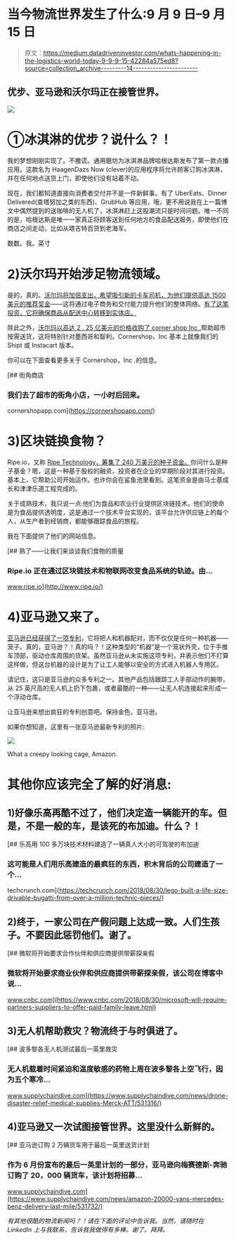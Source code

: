 # 当今物流世界发生了什么:9 月 9 日–9 月 15 日

> 原文：<https://medium.datadriveninvestor.com/whats-happening-in-the-logistics-world-today-9-9-9-15-42284a575ed8?source=collection_archive---------14----------------------->

## 优步、亚马逊和沃尔玛正在接管世界。

![](img/4f335334ac62168efc8930ad096f7a70.png)

# ①冰淇淋的优步？说什么？！

我的梦想刚刚实现了。不撒谎。通用磨坊为冰淇淋品牌哈根达斯发布了第一款点播应用。这款名为 HaagenDazs Now (clever)的应用程序将允许顾客订购冰淇淋，并在任何地点送货上门，即使他们没有站着不动。

现在，我们都知道直接向消费者交付并不是一件新鲜事。有了 UberEats、Dinner Delivered(查塔努加之类的东西)、GrubHub 等应用，哦，更不用说我在上一篇博文中偶然提到的送咖啡的无人机了，冰淇淋赶上这股潮流只是时间问题。唯一不同的是，哈根达斯是唯一一家真正将顾客送到任何地方的食品配送服务，即使他们在商店之间走动，比如从塔吉特百货到老海军。

数数。我。英寸

# 2)沃尔玛开始涉足物流领域。

是的，真的。[沃尔玛将加倍支出，希望吸引新的卡车司机，为他们提供高达 1500 美元的推荐奖金](https://www.bloomberg.com/news/articles/2018-09-10/walmart-expects-to-double-its-truck-driver-recruitment-spending)——这将通过电子商务和交付能力提升他们的整体网络。[有了这笔投资，它将确保商品从配送中心转移到实体店。](https://digiday.com/retail/bolster-e-commerce-push-walmart-increases-investment-logistics/)

除此之外，[沃尔玛以高达 2 . 25 亿美元的价格收购了 corner shop Inc .](https://news.walmart.com/2018/09/13/walmart-to-acquire-cornershop-in-mexico-and-chile-further-investing-in-last-mile-delivery-and-strengthening-omnichannel-strategy)帮助超市按需送货，这将特别针对墨西哥和智利。Cornershop，Inc 基本上就像我们的 Shipt 或 Instacart 版本。

你可以在下面查看更多关于 Cornershop，Inc .的信息。

[](https://cornershopapp.com/) [## 街角商店

### 我们去了超市的街角小店，一小时后回来。

cornershopapp.com](https://cornershopapp.com/) 

# 3)区块链换食物？

Ripe.io，又称 [Ripe Technology，筹集了 240 万美元的种子资金。](https://www.freightwaves.com/news/startup-working-for-more-transparent-food-supply-chain-raises-24-million-in-seed-funding)你问什么是种子基金？嗯，这是一种基于股权的融资，投资者在企业的早期阶段对其进行投资。基本上，它帮助公司开始运作。也许你会在鲨鱼池里看到。这笔资金是由马士基成长和津津乐道工程完成的。

关于成熟技术，我只说一点:他们为食品和农业行业提供区块链技术。他们的使命是为食品提供透明度，这是通过一个技术平台实现的，该平台允许供应链上的每个人，从生产者到经销商，都能够跟踪食品的旅程。

我在下面提供了他们的网站信息。

[](http://www.ripe.io/) [## 熟了——让我们来谈谈我们食物的质量

### Ripe.io 正在通过区块链技术和物联网改变食品系统的轨迹。由…

www.ripe.io](http://www.ripe.io/) 

# 4)亚马逊又来了。

[亚马逊已经获得了一项专利](http://www.bostonherald.com/business/business_markets/2018/09/amazon_has_patented_a_system_that_would_put_workers_in_a_cage_on?mod=djemlogistics_h#.W5aBKvKQk6c.twitter)，它将把人和机器配对，而不仅仅是任何一种机器——笼子。真的，亚马逊？！真的吗？！这种类型的“机器”是一个笼状外壳，位于手推车顶部，驱动仓库周围的货架。虽然亚马逊从未实施这项专利，并表示他们不打算这样做，但这台机器的设计是为了让工人能够以安全的方式进入机器人专用区。

请记住，这只是亚马逊的众多专利之一。其他产品包括跟踪工人手部动作的腕带，从 25 英尺高的无人机上扔下包裹，或者最酷的一种——让无人机连接起来形成一个浮动仓库。

让亚马逊来想出疯狂的专利创意吧。保持金色，亚马逊。

如果你想知道，这里有一张亚马逊最新专利的照片:

![](img/82526c3d54e772d3a34db1580bffcf21.png)

What a creepy looking cage, Amazon.

# **其他你应该完全了解的好消息:**

## 1)好像乐高再酷不过了，他们决定造一辆能开的车。但是，不是一般的车，是该死的布加迪。什么？！

[](https://techcrunch.com/2018/08/30/lego-built-a-life-size-drivable-bugatti-from-over-a-million-technic-pieces/) [## 乐高用 100 多万块技术材料建造了一辆真人大小的可驾驶的布加迪

### 这可能是人们用乐高建造的最疯狂的东西，积木背后的公司建造了一个…

techcrunch.com](https://techcrunch.com/2018/08/30/lego-built-a-life-size-drivable-bugatti-from-over-a-million-technic-pieces/) 

## 2)终于，一家公司在产假问题上达成一致。人们生孩子。不要因此惩罚他们。谢了。

[](https://www.cnbc.com/2018/08/30/microsoft-will-require-partners-suppliers-to-offer-paid-family-leave.html) [## 微软将开始要求合作伙伴和供应商提供带薪探亲假

### 微软将开始要求商业伙伴和供应商提供带薪探亲假，该公司在博客中说…

www.cnbc.com](https://www.cnbc.com/2018/08/30/microsoft-will-require-partners-suppliers-to-offer-paid-family-leave.html) 

## 3)无人机帮助救灾？物流终于与时俱进了。

[](https://www.supplychaindive.com/news/drone-disaster-relief-medical-supplies-Merck-ATT/531316/) [## 波多黎各无人机测试最后一英里救灾

### 无人机载着时间紧迫和温度敏感的药物上周在波多黎各上空飞行，因为五个寒冷…

www.supplychaindive.com](https://www.supplychaindive.com/news/drone-disaster-relief-medical-supplies-Merck-ATT/531316/) 

## 4)亚马逊又一次试图接管世界。这里没什么新鲜的。

[](https://www.supplychaindive.com/news/amazon-20000-vans-mercedes-benz-delivery-last-mile/531732/) [## 亚马逊订购 2 万辆货车用于最后一英里送货计划

### 作为 6 月份宣布的最后一英里计划的一部分，亚马逊向梅赛德斯-奔驰订购了 20，000 辆货车，该计划将招募…

www.supplychaindive.com](https://www.supplychaindive.com/news/amazon-20000-vans-mercedes-benz-delivery-last-mile/531732/) 

*有其他很酷的物流新闻吗？！请在下面的评论中告诉我。当然，请随时在 LinkedIn 上与我联系，告诉我我做得有多棒。谢了。拜拜。*